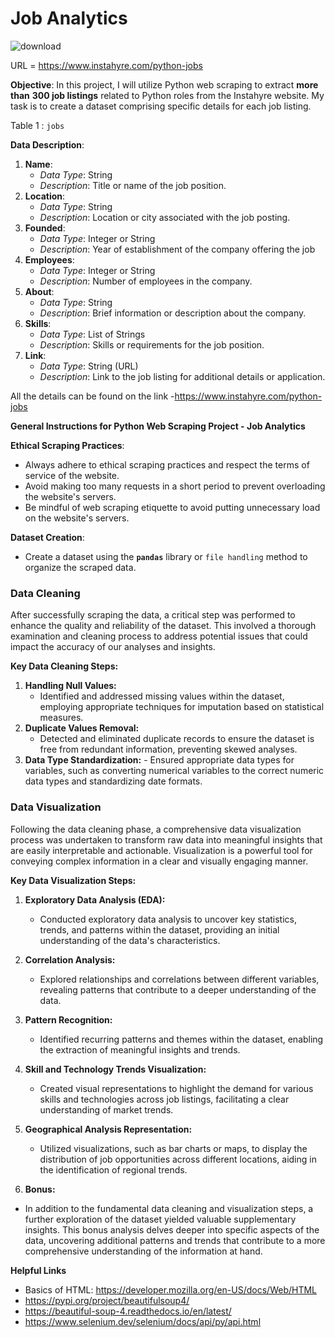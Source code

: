 # Job Analytics

![download](https://github.com/aaddii0911/Web-Scrapping/assets/154340466/8e7d0900-3b12-49e4-91c2-7a352b04cd56)

URL =  https://www.instahyre.com/python-jobs

**Objective**: In this project, I will utilize Python web scraping to extract **more than** **300 job listings** related to Python roles from the Instahyre website. My task is to create a dataset comprising specific details for each job listing.

Table 1 : `jobs`

**Data Description**:

1. **Name**:
    - *Data Type*: String
    - *Description*: Title or name of the job position.
2. **Location**:
    - *Data Type*: String
    - *Description*: Location or city associated with the job posting.
3. **Founded**:
    - *Data Type*: Integer or String
    - *Description*: Year of establishment of the company offering the job
4. **Employees**:
    - *Data Type*: Integer or String
    - *Description*: Number of employees in the company.
5. **About**:
    - *Data Type*: String
    - *Description*: Brief information or description about the company.
6. **Skills**:
    - *Data Type*: List of Strings
    - *Description*: Skills or requirements for the job position.
7. **Link**:
    - *Data Type*: String (URL)
    - *Description*: Link to the job listing for additional details or application.

All the details can be found on the link -https://www.instahyre.com/python-jobs

**General Instructions for Python Web Scraping Project - Job Analytics** 

**Ethical Scraping Practices**:

- Always adhere to ethical scraping practices and respect the terms of service of the website.
- Avoid making too many requests in a short period to prevent overloading the website's servers.
- Be mindful of web scraping etiquette to avoid putting unnecessary load on the website's servers.

**Dataset Creation**:

- Create a dataset using the **`pandas`** library or `file handling` method to organize the scraped data.

### Data Cleaning

After successfully scraping the data, a critical step was performed to enhance the quality and reliability of the dataset. This involved a thorough examination and cleaning process to address potential issues that could impact the accuracy of our analyses and insights.

**Key Data Cleaning Steps:**

1. **Handling Null Values:**
    - Identified and addressed missing values within the dataset, employing appropriate techniques for imputation based on statistical measures.
2. **Duplicate Values Removal:**
    - Detected and eliminated duplicate records to ensure the dataset is free from redundant information, preventing skewed analyses.
3.   **Data Type Standardization:**
    - Ensured appropriate data types for variables, such as converting numerical variables to the correct numeric data types and standardizing date formats.

### Data Visualization

Following the data cleaning phase, a comprehensive data visualization process was undertaken to transform raw data into meaningful insights that are easily interpretable and actionable. Visualization is a powerful tool for conveying complex information in a clear and visually engaging manner.

**Key Data Visualization Steps:**

1. **Exploratory Data Analysis (EDA):**
    - Conducted exploratory data analysis to uncover key statistics, trends, and patterns within the dataset, providing an initial understanding of the data's characteristics.
2. **Correlation Analysis:**
    - Explored relationships and correlations between different variables, revealing patterns that contribute to a deeper understanding of the data.
3. **Pattern Recognition:**
    - Identified recurring patterns and themes within the dataset, enabling the extraction of meaningful insights and trends.  
4. **Skill and Technology Trends Visualization:**
    - Created visual representations to highlight the demand for various skills and technologies across job listings, facilitating a clear understanding of market trends.
5. **Geographical Analysis Representation:**
    - Utilized visualizations, such as bar charts or maps, to display the distribution of job opportunities across different locations, aiding in the identification of regional trends.

 6.  ************Bonus:************

- In addition to the fundamental data cleaning and visualization steps, a further exploration of the dataset yielded valuable supplementary insights. This bonus analysis delves deeper into specific aspects of the data, uncovering additional patterns and trends that contribute to a more comprehensive understanding of the information at hand.

**Helpful Links**

- Basics of HTML: https://developer.mozilla.org/en-US/docs/Web/HTML
- https://pypi.org/project/beautifulsoup4/
- https://beautiful-soup-4.readthedocs.io/en/latest/
- https://www.selenium.dev/selenium/docs/api/py/api.html


